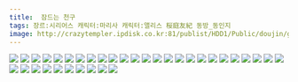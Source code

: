 ```yaml
---
title:  잠드는 천구
tags: 장르:시리어스 캐릭터:마리사 캐릭터:앨리스 桜庭友紀 동방_동인지
image: http://crazytempler.ipdisk.co.kr:81/publist/HDD1/Public/doujin/ghap/5630/001.jpg
---
```

<img src="http://crazytempler.ipdisk.co.kr:81/publist/HDD1/Public/doujin/ghap/5630/001.jpg">
<img src="http://crazytempler.ipdisk.co.kr:81/publist/HDD1/Public/doujin/ghap/5630/002.jpg">
<img src="http://crazytempler.ipdisk.co.kr:81/publist/HDD1/Public/doujin/ghap/5630/003.jpg">
<img src="http://crazytempler.ipdisk.co.kr:81/publist/HDD1/Public/doujin/ghap/5630/004.jpg">
<img src="http://crazytempler.ipdisk.co.kr:81/publist/HDD1/Public/doujin/ghap/5630/005.jpg">
<img src="http://crazytempler.ipdisk.co.kr:81/publist/HDD1/Public/doujin/ghap/5630/006.jpg">
<img src="http://crazytempler.ipdisk.co.kr:81/publist/HDD1/Public/doujin/ghap/5630/007.jpg">
<img src="http://crazytempler.ipdisk.co.kr:81/publist/HDD1/Public/doujin/ghap/5630/008.jpg">
<img src="http://crazytempler.ipdisk.co.kr:81/publist/HDD1/Public/doujin/ghap/5630/009.jpg">
<img src="http://crazytempler.ipdisk.co.kr:81/publist/HDD1/Public/doujin/ghap/5630/010.jpg">
<img src="http://crazytempler.ipdisk.co.kr:81/publist/HDD1/Public/doujin/ghap/5630/011.jpg">
<img src="http://crazytempler.ipdisk.co.kr:81/publist/HDD1/Public/doujin/ghap/5630/012.jpg">
<img src="http://crazytempler.ipdisk.co.kr:81/publist/HDD1/Public/doujin/ghap/5630/013.jpg">
<img src="http://crazytempler.ipdisk.co.kr:81/publist/HDD1/Public/doujin/ghap/5630/014.jpg">
<img src="http://crazytempler.ipdisk.co.kr:81/publist/HDD1/Public/doujin/ghap/5630/015.jpg">
<img src="http://crazytempler.ipdisk.co.kr:81/publist/HDD1/Public/doujin/ghap/5630/016.jpg">
<img src="http://crazytempler.ipdisk.co.kr:81/publist/HDD1/Public/doujin/ghap/5630/017.jpg">
<img src="http://crazytempler.ipdisk.co.kr:81/publist/HDD1/Public/doujin/ghap/5630/018.jpg">
<img src="http://crazytempler.ipdisk.co.kr:81/publist/HDD1/Public/doujin/ghap/5630/019.jpg">
<img src="http://crazytempler.ipdisk.co.kr:81/publist/HDD1/Public/doujin/ghap/5630/020.jpg">
<img src="http://crazytempler.ipdisk.co.kr:81/publist/HDD1/Public/doujin/ghap/5630/021.jpg">
<img src="http://crazytempler.ipdisk.co.kr:81/publist/HDD1/Public/doujin/ghap/5630/022.jpg">
<img src="http://crazytempler.ipdisk.co.kr:81/publist/HDD1/Public/doujin/ghap/5630/023.jpg">
<img src="http://crazytempler.ipdisk.co.kr:81/publist/HDD1/Public/doujin/ghap/5630/024.jpg">
<img src="http://crazytempler.ipdisk.co.kr:81/publist/HDD1/Public/doujin/ghap/5630/025.jpg">
<img src="http://crazytempler.ipdisk.co.kr:81/publist/HDD1/Public/doujin/ghap/5630/026.jpg">
<img src="http://crazytempler.ipdisk.co.kr:81/publist/HDD1/Public/doujin/ghap/5630/027.jpg">
<img src="http://crazytempler.ipdisk.co.kr:81/publist/HDD1/Public/doujin/ghap/5630/028.jpg">
<img src="http://crazytempler.ipdisk.co.kr:81/publist/HDD1/Public/doujin/ghap/5630/029.jpg">
<img src="http://crazytempler.ipdisk.co.kr:81/publist/HDD1/Public/doujin/ghap/5630/030.jpg">
<img src="http://crazytempler.ipdisk.co.kr:81/publist/HDD1/Public/doujin/ghap/5630/031.jpg">
<img src="http://crazytempler.ipdisk.co.kr:81/publist/HDD1/Public/doujin/ghap/5630/032.jpg">
<img src="http://crazytempler.ipdisk.co.kr:81/publist/HDD1/Public/doujin/ghap/5630/033.jpg">
<img src="http://crazytempler.ipdisk.co.kr:81/publist/HDD1/Public/doujin/ghap/5630/034.jpg">
<img src="http://crazytempler.ipdisk.co.kr:81/publist/HDD1/Public/doujin/ghap/5630/035.jpg">
